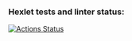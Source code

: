 ### Hexlet tests and linter status:
[![Actions Status](https://github.com/Andrey0448/data-analytics-project-92/actions/workflows/hexlet-check.yml/badge.svg)](https://github.com/Andrey0448/data-analytics-project-92/actions)